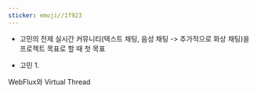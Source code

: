 ```yaml
---
sticker: emoji//1f923
---
```

- 고민의 전제
  실시간 커뮤니티(텍스트 채팅, 음성 채팅 -> 추가적으로 화상 채팅)을 프로젝트 목표로 할 때
  첫 목표
  
- 고민
    1. 


WebFlux와 Virtual Thread